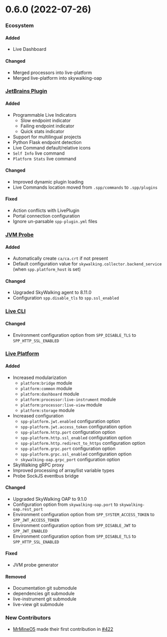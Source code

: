 # 0.6.0 (2022-07-26)

### Ecosystem

#### Added
- Live Dashboard

#### Changed
- Merged processors into live-platform
- Merged live-platform into skywalking-oap

### [JetBrains Plugin](https://github.com/sourceplusplus/interface-jetbrains)

#### Added
- Programmable Live Indicators
  - Slow endpoint indicator
  - Failing endpoint indicator
  - Quick stats indicator
- Support for multilingual projects
- Python Flask endpoint detection
- Live Command default/relative icons
- `Self Info` live command
- `Platform Stats` live command

#### Changed
- Improved dynamic plugin loading
- Live Commands location moved from `.spp/commands` to `.spp/plugins`

#### Fixed
- Action conflicts with LivePlugin
- Portal connection configuration
- Ignore un-parsable `spp-plugin.yml` files

### [JVM Probe](https://github.com/sourceplusplus/probe-jvm)

#### Added
- Automatically create `ca/ca.crt` if not present
- Default configuration value for `skywalking.collector.backend_service` (when `spp.platform_host` is set)

#### Changed
- Upgraded SkyWalking agent to 8.11.0
- Configuration `spp.disable_tls` to `spp.ssl_enabled`

### [Live CLI](https://github.com/sourceplusplus/interface-cli)

#### Changed
- Environment configuration option from `SPP_DISABLE_TLS` to `SPP_HTTP_SSL_ENABLED`

### [Live Platform](https://github.com/sourceplusplus/sourceplusplus)

#### Added
- Increased modularization
  - `platform:bridge` module
  - `platform:common` module
  - `platform:dashboard` module
  - `platform:processor:live-instrument` module
  - `platform:processor:live-view` module
  - `platform:storage` module
- Increased configuration
  - `spp-platform.jwt.enabled` configuration option
  - `spp-platform.jwt.access_token` configuration option
  - `spp-platform.http.port` configuration option
  - `spp-platform.http.ssl_enabled` configuration option
  - `spp-platform.http.redirect_to_https` configuration option
  - `spp-platform.grpc.port` configuration option
  - `spp-platform.grpc.ssl_enabled` configuration option
  - `skywalking-oap.grpc_port` configuration option
- SkyWalking gRPC proxy
- Improved processing of array/list variable types
- Probe SockJS eventbus bridge

#### Changed
- Upgraded SkyWalking OAP to 9.1.0
- Configuration option from `skywalking-oap.port` to `skywalking-oap.rest_port`
- Environment configuration option from `SPP_SYSTEM_ACCESS_TOKEN` to `SPP_JWT_ACCESS_TOKEN`
- Environment configuration option from `SPP_DISABLE_JWT` to `SPP_JWT_ENABLED`
- Environment configuration option from `SPP_DISABLE_TLS` to `SPP_HTTP_SSL_ENABLED`

#### Fixed
- JVM probe generator

#### Removed
- Documentation git submodule
- dependencies git submodule
- live-instrument git submodule
- live-view git submodule

### New Contributors
- [MrMineO5](https://github.com/MrMineO5) made their first contribution in [#422](https://github.com/sourceplusplus/sourceplusplus/pull/422)
